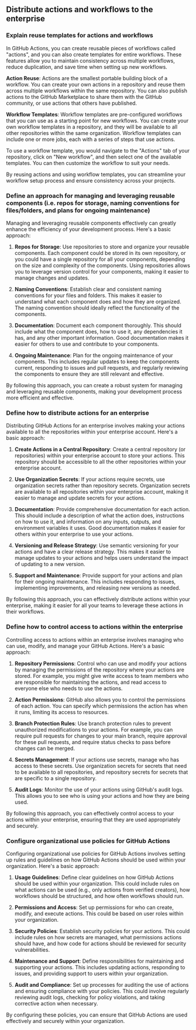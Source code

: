 ## Distribute actions and workflows to the enterprise

### Explain reuse templates for actions and workflows

In GitHub Actions, you can create reusable pieces of workflows called "actions", and you can also create templates for entire workflows. These features allow you to maintain consistency across multiple workflows, reduce duplication, and save time when setting up new workflows.

**Action Reuse**: Actions are the smallest portable building block of a workflow. You can create your own actions in a repository and reuse them across multiple workflows within the same repository. You can also publish actions to the GitHub Marketplace to share them with the GitHub community, or use actions that others have published.

**Workflow Templates**: Workflow templates are pre-configured workflows that you can use as a starting point for new workflows. You can create your own workflow templates in a repository, and they will be available to all other repositories within the same organization. Workflow templates can include one or more jobs, each with a series of steps that use actions.

To use a workflow template, you would navigate to the "Actions" tab of your repository, click on "New workflow", and then select one of the available templates. You can then customize the workflow to suit your needs.

By reusing actions and using workflow templates, you can streamline your workflow setup process and ensure consistency across your projects.

### Define an approach for managing and leveraging reusable components (i.e. repos for storage, naming conventions for files/folders, and plans for ongoing maintenance)

Managing and leveraging reusable components effectively can greatly enhance the efficiency of your development process. Here's a basic approach:

1. **Repos for Storage**: Use repositories to store and organize your reusable components. Each component could be stored in its own repository, or you could have a single repository for all your components, depending on the size and complexity of the components. Using repositories allows you to leverage version control for your components, making it easier to manage changes and updates.

2. **Naming Conventions**: Establish clear and consistent naming conventions for your files and folders. This makes it easier to understand what each component does and how they are organized. The naming convention should ideally reflect the functionality of the components.

3. **Documentation**: Document each component thoroughly. This should include what the component does, how to use it, any dependencies it has, and any other important information. Good documentation makes it easier for others to use and contribute to your components.

4. **Ongoing Maintenance**: Plan for the ongoing maintenance of your components. This includes regular updates to keep the components current, responding to issues and pull requests, and regularly reviewing the components to ensure they are still relevant and effective.

By following this approach, you can create a robust system for managing and leveraging reusable components, making your development process more efficient and effective.

### Define how to distribute actions for an enterprise

Distributing GitHub Actions for an enterprise involves making your actions available to all the repositories within your enterprise account. Here's a basic approach:

1. **Create Actions in a Central Repository**: Create a central repository (or repositories) within your enterprise account to store your actions. This repository should be accessible to all the other repositories within your enterprise account.

2. **Use Organization Secrets**: If your actions require secrets, use organization secrets rather than repository secrets. Organization secrets are available to all repositories within your enterprise account, making it easier to manage and update secrets for your actions.

3. **Documentation**: Provide comprehensive documentation for each action. This should include a description of what the action does, instructions on how to use it, and information on any inputs, outputs, and environment variables it uses. Good documentation makes it easier for others within your enterprise to use your actions.

4. **Versioning and Release Strategy**: Use semantic versioning for your actions and have a clear release strategy. This makes it easier to manage updates to your actions and helps users understand the impact of updating to a new version.

5. **Support and Maintenance**: Provide support for your actions and plan for their ongoing maintenance. This includes responding to issues, implementing improvements, and releasing new versions as needed.

By following this approach, you can effectively distribute actions within your enterprise, making it easier for all your teams to leverage these actions in their workflows.

### Define how to control access to actions within the enterprise

Controlling access to actions within an enterprise involves managing who can use, modify, and manage your GitHub Actions. Here's a basic approach:

1. **Repository Permissions**: Control who can use and modify your actions by managing the permissions of the repository where your actions are stored. For example, you might give write access to team members who are responsible for maintaining the actions, and read access to everyone else who needs to use the actions.

2. **Action Permissions**: GitHub also allows you to control the permissions of each action. You can specify which permissions the action has when it runs, limiting its access to resources.

3. **Branch Protection Rules**: Use branch protection rules to prevent unauthorized modifications to your actions. For example, you can require pull requests for changes to your main branch, require approval for these pull requests, and require status checks to pass before changes can be merged.

4. **Secrets Management**: If your actions use secrets, manage who has access to these secrets. Use organization secrets for secrets that need to be available to all repositories, and repository secrets for secrets that are specific to a single repository.

5. **Audit Logs**: Monitor the use of your actions using GitHub's audit logs. This allows you to see who is using your actions and how they are being used.

By following this approach, you can effectively control access to your actions within your enterprise, ensuring that they are used appropriately and securely.

### Configure organizational use policies for GitHub Actions

Configuring organizational use policies for GitHub Actions involves setting up rules and guidelines on how GitHub Actions should be used within your organization. Here's a basic approach:

1. **Usage Guidelines**: Define clear guidelines on how GitHub Actions should be used within your organization. This could include rules on what actions can be used (e.g., only actions from verified creators), how workflows should be structured, and how often workflows should run.

2. **Permissions and Access**: Set up permissions for who can create, modify, and execute actions. This could be based on user roles within your organization.

3. **Security Policies**: Establish security policies for your actions. This could include rules on how secrets are managed, what permissions actions should have, and how code for actions should be reviewed for security vulnerabilities.

4. **Maintenance and Support**: Define responsibilities for maintaining and supporting your actions. This includes updating actions, responding to issues, and providing support to users within your organization.

5. **Audit and Compliance**: Set up processes for auditing the use of actions and ensuring compliance with your policies. This could involve regularly reviewing audit logs, checking for policy violations, and taking corrective action when necessary.

By configuring these policies, you can ensure that GitHub Actions are used effectively and securely within your organization.
